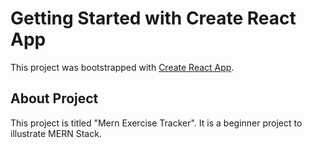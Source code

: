 # Getting Started with Create React App

This project was bootstrapped with [Create React App](https://github.com/facebook/create-react-app).

## About Project
    
This project is titled "Mern Exercise Tracker". It is a beginner project to illustrate MERN Stack.